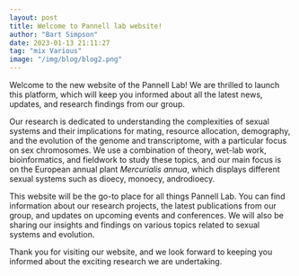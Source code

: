 ```yaml
---
layout: post
title: Welcome to Pannell lab website!
author: "Bart Simpson"
date: 2023-01-13 21:11:27
tag: "mix Various"
image: "/img/blog/blog2.png"
---
```


Welcome to the new website of the Pannell Lab! We are thrilled to launch this platform, which will keep you informed about all the latest news, updates, and research findings from our group.

Our research is dedicated to understanding the complexities of sexual systems and their implications for mating, resource allocation, demography, and the evolution of the genome and transcriptome, with a particular focus on sex chromosomes. We use a combination of theory, wet-lab work, bioinformatics, and fieldwork to study these topics, and our main focus is on the European annual plant <i>Mercurialis annua</i>, which displays different sexual systems such as dioecy, monoecy, androdioecy.

This website will be the go-to place for all things Pannell Lab. You can find information about our research projects, the latest publications from our group, and updates on upcoming events and conferences. We will also be sharing our insights and findings on various topics related to sexual systems and evolution.

Thank you for visiting our website, and we look forward to keeping you informed about the exciting research we are undertaking.

